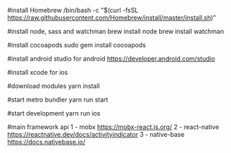 #install Homebrew
/bin/bash -c "$(curl -fsSL https://raw.githubusercontent.com/Homebrew/install/master/install.sh)"

#install node, sass and watchman
brew install node
brew install watchman

#install cocoapods
sudo gem install cocoapods

#install android studio for android
https://developer.android.com/studio

#install xcode for ios

#download modules
yarn install

#start metro bundler
yarn run start

#start development
yarn run ios

#main framework api
1 - mobx
https://mobx-react.js.org/
2 - react-native
https://reactnative.dev/docs/activityindicator
3 - native-base
https://docs.nativebase.io/

